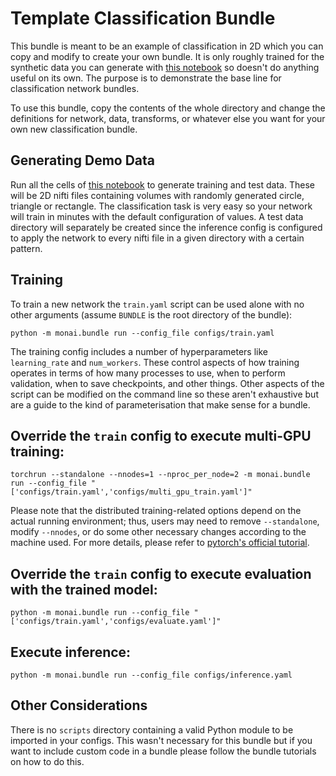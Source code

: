 # Template Classification Bundle

This bundle is meant to be an example of classification in 2D which you can copy and modify to create your own bundle.
It is only roughly trained for the synthetic data you can generate with [this notebook](./generate_data.ipynb)
so doesn't do anything useful on its own. The purpose is to demonstrate the base line for classification network bundles.

To use this bundle, copy the contents of the whole directory and change the definitions for network, data, transforms,
or whatever else you want for your own new classification bundle.

## Generating Demo Data

Run all the cells of [this notebook](./generate_data.ipynb) to generate training and test data. These will be 2D
nifti files containing volumes with randomly generated circle, triangle or rectangle. The classification task
is very easy so your network will train in minutes with the default configuration of values. A test
data directory will separately be created since the inference config is configured to apply the network to
every nifti file in a given directory with a certain pattern.

## Training

To train a new network the `train.yaml` script can be used alone with no other arguments (assume `BUNDLE` is the root
directory of the bundle):

```
python -m monai.bundle run --config_file configs/train.yaml
```

The training config includes a number of hyperparameters like `learning_rate` and `num_workers`. These control aspects
of how training operates in terms of how many processes to use, when to perform validation, when to save checkpoints,
and other things. Other aspects of the script can be modified on the command line so these aren't exhaustive but are a
guide to the kind of parameterisation that make sense for a bundle.

## Override the `train` config to execute multi-GPU training:

```
torchrun --standalone --nnodes=1 --nproc_per_node=2 -m monai.bundle run --config_file "['configs/train.yaml','configs/multi_gpu_train.yaml']"
```

Please note that the distributed training-related options depend on the actual running environment; thus, users may need to remove `--standalone`, modify `--nnodes`, or do some other necessary changes according to the machine used. For more details, please refer to [pytorch's official tutorial](https://pytorch.org/tutorials/intermediate/ddp_tutorial.html).

## Override the `train` config to execute evaluation with the trained model:

```
python -m monai.bundle run --config_file "['configs/train.yaml','configs/evaluate.yaml']"
```

## Execute inference:

```
python -m monai.bundle run --config_file configs/inference.yaml
```

## Other Considerations

There is no `scripts` directory containing a valid Python module to be imported in your configs. This wasn't necessary
for this bundle but if you want to include custom code in a bundle please follow the bundle tutorials on how to do this.
